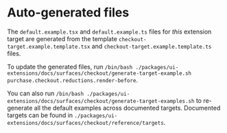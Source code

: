 # Auto-generated files

The `default.example.tsx` and `default.example.ts` files for _this_ extension target are generated from the template `checkout-target.example.template.tsx` and `checkout-target.example.template.ts` files.

To update the generated files, run `/bin/bash ./packages/ui-extensions/docs/surfaces/checkout/generate-target-example.sh  purchase.checkout.reductions.render-before`.

You can also run `/bin/bash ./packages/ui-extensions/docs/surfaces/checkout/generate-target-examples.sh` to re-generate all the default examples across documented targets.
Documented targets can be found in `./packages/ui-extensions/docs/surfaces/checkout/reference/targets`.
